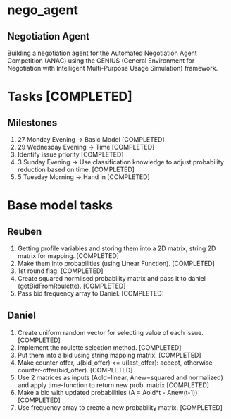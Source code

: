 # nego_agent
## Negotiation Agent

Building a negotiation agent for the Automated Negotiation Agent Competition (ANAC) using the GENIUS (General Environment for Negotiation with Intelligent Multi-Purpose Usage Simulation) framework.

# Tasks [COMPLETED]

## Milestones

1) 27 Monday Evening -> Basic Model [COMPLETED]
2) 29 Wednesday Evening -> Time [COMPLETED]
3) Identify issue priority [COMPLETED]
3) 3 Sunday Evening -> Use classification knowledge to adjust probability reduction based on time. [COMPLETED]
4) 5 Tuesday Morning -> Hand in [COMPLETED]

# Base model tasks

## Reuben

1) Getting profile variables and storing them into a 2D matrix, string 2D matrix for mapping. [COMPLETED]
2) Make them into probabilities (using Linear Function). [COMPLETED]
3) 1st round flag. [COMPLETED]
4) Create squared normlised probability matrix and pass it to daniel (getBidFromRoulette). [COMPLETED]
5) Pass bid frequency array to Daniel. [COMPLETED]

## Daniel

1) Create uniform random vector for selecting value of each issue. [COMPLETED]
2) Implement the roulette selection method. [COMPLETED]
3) Put them into a bid using string mapping matrix. [COMPLETED]
4) Make counter offer, u(bid_offer) <= u(last_offer): accept, otherwise counter-offer(bid_offer). [COMPLETED]
5) Use 2 matrices as inputs (Aold=linear, Anew=squared and normalized) and apply time-function to return new prob. matrix [COMPLETED]
6) Make a bid with updated probabilities (A = Aold*t - Anew(t-1)) [COMPLETED]
7) Use frequency array to create a new probability matrix. [COMPLETED]

